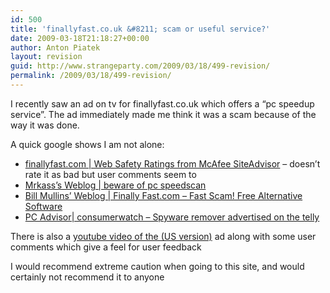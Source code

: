 ```yaml
---
id: 500
title: 'finallyfast.co.uk &#8211; scam or useful service?'
date: 2009-03-18T21:18:27+00:00
author: Anton Piatek
layout: revision
guid: http://www.strangeparty.com/2009/03/18/499-revision/
permalink: /2009/03/18/499-revision/
---
```

I recently saw an ad on tv for finallyfast.co.uk which offers a &#8220;pc speedup service&#8221;. The ad immediately made me think it was a scam because of the way it was done.

A quick google shows I am not alone:

  * [finallyfast.com | Web Safety Ratings from McAfee SiteAdvisor](http://www.siteadvisor.com/sites/finallyfast.com) &#8211; doesn&#8217;t rate it as bad but user comments seem to
  * [Mrkass’s Weblog | beware of pc speedscan  
](http://mrkass.wordpress.com/2009/01/04/beware-of-pc-speedscan/) 
  * [Bill Mullins’ Weblog | Finally Fast.com &#8211; Fast Scam! Free Alternative Software](http://billmullins.wordpress.com/2008/10/27/finally-fastcom-fast-scam-free-alternative-software/)[  
](http://billmullins.wordpress.com/2008/10/27/finally-fastcom-fast-scam-free-alternative-software/) 
  * [PC Advisor| consumerwatch &#8211; Spyware remover advertised on the telly](http://www.pcadvisor.co.uk/forums/index.cfm?action=showthread&threadid=345815&forumid=2) 

There is also a [youtube video of the (US version)](http://www.youtube.com/watch?hl=en-GB&v=In9jCKDcaf0&gl=GB) ad along with some user comments which give a feel for user feedback

I would recommend extreme caution when going to this site, and would certainly not recommend it to anyone